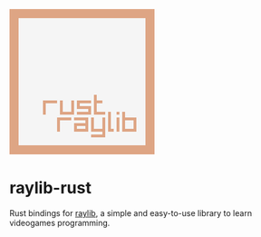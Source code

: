![logo](logo/raylib-rust_256x256.png)

# raylib-rust

Rust bindings for [raylib](http://www.raylib.com/), a simple and easy-to-use library to learn videogames programming.

